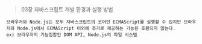 >03장 자바스크립트 개발 환경과 실행 방법

```
브라우저와 Node.js는 모두 자바스크립트의 코어인 ECMAScript를 실행할 수 있지만 브라우저와 Node.js에서 ECMAScript 이외에 추가로 제공하는 기능은 호환되지 않는다.
ex) 브라우저의 기능집합인 DOM API, Node.js의 파일 시스템
```
